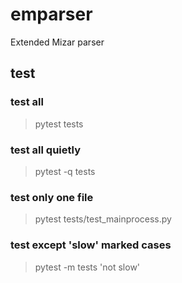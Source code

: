 # emparser
Extended Mizar parser

## test
### test all
> pytest tests

### test all quietly
> pytest -q tests  

### test only one file
> pytest tests/test_mainprocess.py  

### test except 'slow' marked cases
> pytest -m tests 'not slow'
